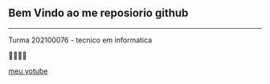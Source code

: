 <h2>Bem Vindo ao me reposiorio github</h2>
<hr>
Turma 202100076 - tecnico em informatica

👏👏👏👏

[meu yotube](https://www.youtube.com/watch?v=Ct5PO7Hlfy8)





<!--
**Gabriel-da-silva-brito/Gabriel-da-silva-brito** is a ✨ _special_ ✨ repository because its `README.md` (this file) appears on your GitHub profile.

Here are some ideas to get you started:

- 🔭 I’m currently working on ...
- 🌱 I’m currently learning ...
- 👯 I’m looking to collaborate on ...
- 🤔 I’m looking for help with ...
- 💬 Ask me about ...
- 📫 How to reach me: ...
- 😄 Pronouns: ...
- ⚡ Fun fact: ...
-->
